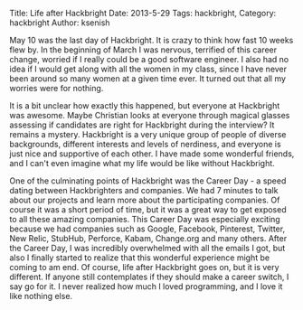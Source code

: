 Title: Life after Hackbright
Date: 2013-5-29
Tags: hackbright,
Category: hackbright
Author: ksenish

May 10 was the last day of Hackbright. It is crazy to think how fast 10 weeks flew by. In the beginning of March I was nervous, terrified of this career change, worried if I really could be a good software engineer. I also had no idea if I would get along with all the women in my class, since I have never been around so many women at a given time ever. It turned out that all my worries were for nothing.  

It is a bit unclear how exactly this happened, but everyone at Hackbright was awesome. Maybe Christian looks at everyone through magical glasses assessing if candidates are right for Hackbright during the interview? It remains a mystery. Hackbright is a very unique group of people of diverse backgrounds, different interests and levels of nerdiness, and everyone is just nice and supportive of each other. I have made some wonderful friends, and I can't even imagine what my life would be like without Hackbright. 

One of the culminating points of Hackbright was the Career Day - a speed dating between Hackbrighters and companies. We had 7 minutes to talk about our projects and learn more about the participating companies. Of course it was a short period of time, but it was a great way to get exposed to all these amazing companies. This Career Day was especially exciting because we had companies such as Google, Facebook, Pinterest, Twitter, New Relic, StubHub, Perforce, Kabam, Change.org and many others. After the Career Day, I was incredibly overwhelmed with all the emails I got, but also I finally started to realize that this wonderful experience might be coming to am end. Of course, life after Hackbright goes on, but it is very different. If anyone still contemplates if they should make a career switch, I say go for it. I never realized how much I loved programming, and I love it like nothing else. 